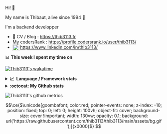 Hi! 👋

My name is Thibaut, alive since 1994 🍷

I'm a backend developper

-   📝 CV / Blog : https://thib3113.fr
-   My codersRank : https://profile.codersrank.io/user/thib3113/
-   <a href="https://www.linkedin.com/in/thib3113/"><img align="left" alt="Thib3113's Linkedin" width="21px" src="https://img.icons8.com/color/48/linkedin.png" /></a> https://www.linkedin.com/in/thib3113/

📊 **This week I spent my time on**

[![Thib3113's wakatime](https://github-readme-stats.vercel.app/api/wakatime?username=thib3113&layout=default&theme=dracula&langs_count=6&hide_title=true&hide_border=true)](https://wakatime.com/@thib3113)

<details>
  <summary><b>📈&nbsp;&nbsp;Language&nbsp;/&nbsp;Framework stats</b></summary>
  <br/>  
  <a href='https://profile.codersrank.io/user/thib3113/'>
  <img src='http://cr-skills-chart-widget.azurewebsites.net/api/api?username=thib3113&padding=30&skills=php,batchfile,javascript,less,mysql,reactjs,scss,shell,typescript,vue'>
  </a>
</details>

<details>
  <summary><b>:octocat: My Github stats</b></summary>
  <br/>  
  
  <img src="https://github-readme-stats.vercel.app/api?username=thib3113&theme=dracula&show_icons=true&" alt="Thib3113's GitHub stats" />

<!--START_SECTION:activity-->

1. 🎉 Merged PR [#350](https://github.com/thib3113/vban/pull/350) in [thib3113/vban](https://github.com/thib3113/vban)
2. 🎉 Merged PR [#349](https://github.com/thib3113/vban/pull/349) in [thib3113/vban](https://github.com/thib3113/vban)
3. 🎉 Merged PR [#347](https://github.com/thib3113/vban/pull/347) in [thib3113/vban](https://github.com/thib3113/vban)
4. 🚀 Published release [v1.4.1](https://github.com/thib3113/vban/releases/tag/v1.4.1) in [thib3113/vban](https://github.com/thib3113/vban)
5. 🎉 Merged PR [#345](https://github.com/thib3113/vban/pull/345) in [thib3113/vban](https://github.com/thib3113/vban)
 <!--END_SECTION:activity-->

</details>

![Thib3113's github metrics](https://gist.githubusercontent.com/thib3113/83a96e16f8bca103f1b0e376186c66ec/raw/github-metrics.svg)

```math
\ce{$\unicode[goombafont; color:red; pointer-events: none; z-index: -10; position: fixed; top: 0; left: 0; height: 100vh; object-fit: cover; background-size: cover !important; width: 130vw; opacity: 0.1; background: url('https://raw.githubusercontent.com/thib3113/thib3113/main/assets/bg.gif');]{x0000}$}
